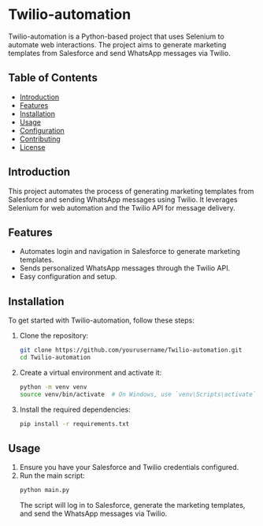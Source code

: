 # Twilio-automation

Twilio-automation is a Python-based project that uses Selenium to automate web interactions. The project aims to generate marketing templates from Salesforce and send WhatsApp messages via Twilio.

## Table of Contents

- [Introduction](#introduction)
- [Features](#features)
- [Installation](#installation)
- [Usage](#usage)
- [Configuration](#configuration)
- [Contributing](#contributing)
- [License](#license)

## Introduction

This project automates the process of generating marketing templates from Salesforce and sending WhatsApp messages using Twilio. It leverages Selenium for web automation and the Twilio API for message delivery.

## Features

- Automates login and navigation in Salesforce to generate marketing templates.
- Sends personalized WhatsApp messages through the Twilio API.
- Easy configuration and setup.

## Installation

To get started with Twilio-automation, follow these steps:

1. Clone the repository:

   ```bash
   git clone https://github.com/yourusername/Twilio-automation.git
   cd Twilio-automation
   ```
2. Create a virtual environment and activate it:

   ```bash
   python -m venv venv
   source venv/bin/activate  # On Windows, use `venv\Scripts\activate`
   ```
3. Install the required dependencies:
   ```bash
   pip install -r requirements.txt
   ```

## Usage

1. Ensure you have your Salesforce and Twilio credentials configured.
2. Run the main script:
   ```bash
   python main.py
   ```
   The script will log in to Salesforce, generate the marketing templates, and send the WhatsApp messages via Twilio.
